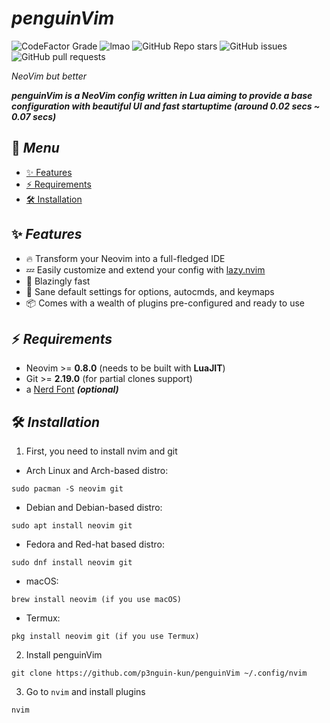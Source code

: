 # ***penguinVim***





![CodeFactor Grade](https://img.shields.io/codefactor/grade/github/p3nguin-kun/penguinVim?color=d65d0e&style=for-the-badge)
![lmao](https://img.shields.io/github/repo-size/p3nguin-kun/penguinVim?color=458588&style=for-the-badge)
![GitHub Repo stars](https://img.shields.io/github/stars/p3nguin-kun/penguinVim?color=ebdbb2&style=for-the-badge)
![GitHub issues](https://img.shields.io/github/issues/p3nguin-kun/penguinVim?color=cc241d&style=for-the-badge)
![GitHub pull requests](https://img.shields.io/github/issues-pr/p3nguin-kun/penguinVim?color=689d6a&style=for-the-badge)



*NeoVim but better*

***penguinVim is a NeoVim config written in Lua aiming to provide a base configuration with beautiful UI and fast startuptime (around 0.02 secs ~ 0.07 secs)***




## 📑 ***Menu***

- [✨ Features](#features)
- [⚡ Requirements](#requirements)
- [🛠️ Installation](#installation)

## ✨ ***Features***

- 🔥 Transform your Neovim into a full-fledged IDE
- 💤 Easily customize and extend your config with [lazy.nvim](https://github.com/folke/lazy.nvim)
- 🚀 Blazingly fast
- 🧹 Sane default settings for options, autocmds, and keymaps
- 📦 Comes with a wealth of plugins pre-configured and ready to use



## ⚡️ ***Requirements***

- Neovim >= **0.8.0** (needs to be built with **LuaJIT**)
- Git >= **2.19.0** (for partial clones support)
- a [Nerd Font](https://www.nerdfonts.com/) **_(optional)_**



## 🛠️ ***Installation***
1. First, you need to install nvim and git

- Arch Linux and Arch-based distro:
```
sudo pacman -S neovim git
```

- Debian and Debian-based distro:
```
sudo apt install neovim git
```

- Fedora and Red-hat based distro:
```
sudo dnf install neovim git
```
- macOS:
```
brew install neovim (if you use macOS)
```

- Termux:
```
pkg install neovim git (if you use Termux)
```

2. Install penguinVim
```
git clone https://github.com/p3nguin-kun/penguinVim ~/.config/nvim
```

3. Go to ```nvim``` and install plugins
```
nvim
```
